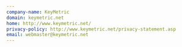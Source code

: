 ```yaml
---
company-name: KeyMetric
domain: keymetric.net
home: http://www.keymetric.net/
privacy-policy: http://www.keymetric.net/privacy-statement.asp
email: webmaster@keymetric.net
---
```




